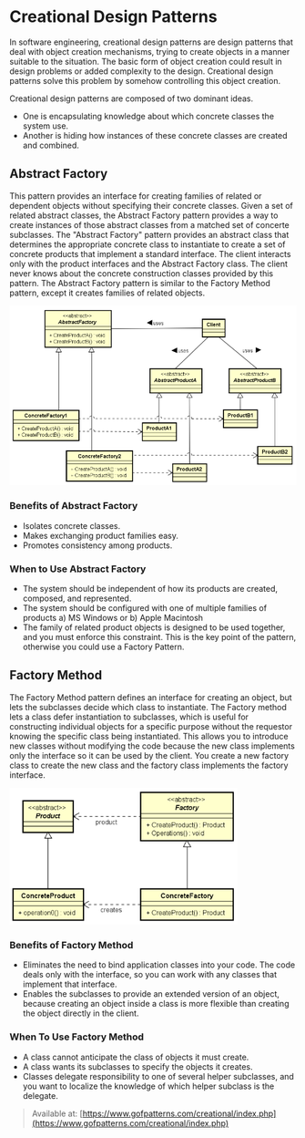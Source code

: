 # Creational Design Patterns

In software engineering, creational design patterns are design patterns that
deal with object creation mechanisms, trying to create objects in a manner
suitable to the situation. The basic form of object creation could result in
design problems or added complexity to the design. Creational design patterns
solve this problem by somehow controlling this object creation.

Creational design patterns are composed of two dominant ideas.

* One is encapsulating knowledge about which concrete classes the system use.
* Another is hiding how instances of these concrete classes are created and
combined.

## Abstract Factory

This pattern provides an interface for creating families of related or dependent
objects without specifying their concrete classes.
Given a set of related abstract classes, the Abstract Factory pattern provides a
way to create instances of those abstract classes from a matched set of concerte
subclasses.
The "Abstract Factory" pattern provides an abstract class that determines the
appropriate concrete class to instantiate to create a set of concrete products
that implement a standard interface. The client interacts only with the product
interfaces and the Abstract Factory class. The client never knows about the
concrete construction classes provided by this pattern. The Abstract Factory
pattern is similar to the Factory Method pattern, except it creates families of
related objects.

<img src="abstract_factory.png" width=600>

### Benefits of Abstract Factory

* Isolates concrete classes.
* Makes exchanging product families easy.
* Promotes consistency among products.

### When to Use Abstract Factory

* The system should be independent of how its products are created, composed,
and represented.
* The system should be configured with one of multiple families of products a)
MS Windows or b) Apple Macintosh
* The family of related product objects is designed to be used together, and you
must enforce this constraint. This is the key point of the pattern, otherwise
you could use a Factory Pattern.

## Factory Method

The Factory Method pattern defines an interface for creating an object, but lets
the subclasses decide which class to instantiate. The Factory method lets a
class defer instantiation to subclasses, which is useful for constructing
individual objects for a specific purpose without the requestor knowing the
specific class being instantiated. This allows you to introduce new classes
without modifying the code because the new class implements only the interface
so it can be used by the client. You create a new factory class to create the
new class and the factory class implements the factory interface.

<img src="factory_method.png" width=400>

### Benefits of Factory Method

* Eliminates the need to bind application classes into your code. The code deals
only with the interface, so you can work with any classes that implement that
interface.
* Enables the subclasses to provide an extended version of an object, because
creating an object inside a class is more flexible than creating the object
directly in the client.

### When To Use Factory Method

* A class cannot anticipate the class of objects it must create.
* A class wants its subclasses to specify the objects it creates.
* Classes delegate responsibility to one of several helper subclasses, and you
want to localize the knowledge of which helper subclass is the delegate.

> Available at:
[https://www.gofpatterns.com/creational/index.php](https://www.gofpatterns.com/creational/index.php)
